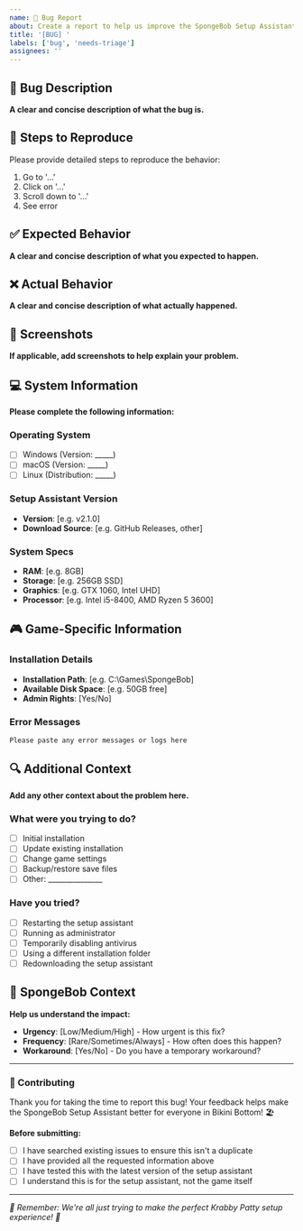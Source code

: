 ```yaml
---
name: 🐛 Bug Report
about: Create a report to help us improve the SpongeBob Setup Assistant
title: '[BUG] '
labels: ['bug', 'needs-triage']
assignees: ''
---
```


## 🐛 Bug Description

**A clear and concise description of what the bug is.**

## 🔄 Steps to Reproduce

Please provide detailed steps to reproduce the behavior:

1. Go to '...'
2. Click on '...'
3. Scroll down to '...'
4. See error

## ✅ Expected Behavior

**A clear and concise description of what you expected to happen.**

## ❌ Actual Behavior

**A clear and concise description of what actually happened.**

## 📸 Screenshots

**If applicable, add screenshots to help explain your problem.**

## 💻 System Information

**Please complete the following information:**

### Operating System
- [ ] Windows (Version: _____)
- [ ] macOS (Version: _____)
- [ ] Linux (Distribution: _____)

### Setup Assistant Version
- **Version**: [e.g. v2.1.0]
- **Download Source**: [e.g. GitHub Releases, other]

### System Specs
- **RAM**: [e.g. 8GB]
- **Storage**: [e.g. 256GB SSD]
- **Graphics**: [e.g. GTX 1060, Intel UHD]
- **Processor**: [e.g. Intel i5-8400, AMD Ryzen 5 3600]

## 🎮 Game-Specific Information

### Installation Details
- **Installation Path**: [e.g. C:\Games\SpongeBob]
- **Available Disk Space**: [e.g. 50GB free]
- **Admin Rights**: [Yes/No]

### Error Messages
```
Please paste any error messages or logs here
```

## 🔍 Additional Context

**Add any other context about the problem here.**

### What were you trying to do?
- [ ] Initial installation
- [ ] Update existing installation
- [ ] Change game settings
- [ ] Backup/restore save files
- [ ] Other: _______________

### Have you tried?
- [ ] Restarting the setup assistant
- [ ] Running as administrator
- [ ] Temporarily disabling antivirus
- [ ] Using a different installation folder
- [ ] Redownloading the setup assistant

## 🧽 SpongeBob Context

**Help us understand the impact:**

- **Urgency**: [Low/Medium/High] - How urgent is this fix?
- **Frequency**: [Rare/Sometimes/Always] - How often does this happen?
- **Workaround**: [Yes/No] - Do you have a temporary workaround?

---

### 🤝 Contributing

Thank you for taking the time to report this bug! Your feedback helps make the SpongeBob Setup Assistant better for everyone in Bikini Bottom! 🏖️

**Before submitting:**
- [ ] I have searched existing issues to ensure this isn't a duplicate
- [ ] I have provided all the requested information above
- [ ] I have tested this with the latest version of the setup assistant
- [ ] I understand this is for the setup assistant, not the game itself

---

*🍔 Remember: We're all just trying to make the perfect Krabby Patty setup experience! 🧽* 